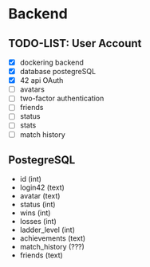 # Backend

## TODO-LIST: User Account

- [x] dockering backend
- [x] database postegreSQL 
- [x] 42 api OAuth
- [ ] avatars
- [ ] two-factor authentication
- [ ] friends
- [ ] status
- [ ] stats
- [ ] match history

## PostegreSQL

- id (int)
- login42 (text)
- avatar (text)
- status (int)
- wins (int)
- losses (int)
- ladder_level (int)
- achievements (text)
- match_history (???)
- friends (text)
